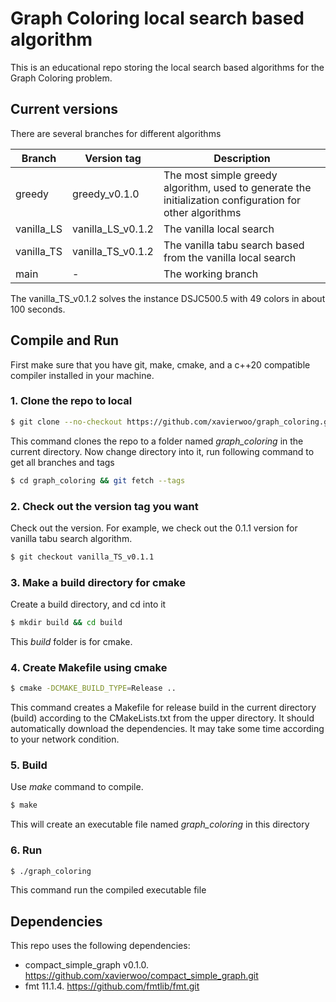 # Graph Coloring local search based algorithm

This is an educational repo storing the local search based algorithms for the Graph Coloring problem.


## Current versions

There are several branches for different algorithms

| Branch     | Version tag       | Description                                                                                              |
|------------|-------------------|----------------------------------------------------------------------------------------------------------|
| greedy     | greedy_v0.1.0     | The most simple greedy algorithm, used to generate the initialization configuration for other algorithms |
| vanilla_LS | vanilla_LS_v0.1.2 | The vanilla local search                                                                                 |
| vanilla_TS | vanilla_TS_v0.1.2 | The vanilla tabu search based from the vanilla local search                                              |
| main       | -                 | The working branch                                                                                       |


The vanilla_TS_v0.1.2 solves the instance DSJC500.5 with 49 colors in about 100 seconds.

## Compile and Run

First make sure that you have git, make, cmake, and a c++20 compatible compiler installed in your machine.

### 1. Clone the repo to local

```bash
$ git clone --no-checkout https://github.com/xavierwoo/graph_coloring.git
```

This command clones the repo to a folder named _graph_coloring_ in the current directory.
Now change directory into it, run following command to get all branches and tags

```bash
$ cd graph_coloring && git fetch --tags
```


### 2. Check out the version tag you want

Check out the version.
For example, we check out the 0.1.1 version for vanilla tabu search algorithm.

```bash
$ git checkout vanilla_TS_v0.1.1
```

### 3. Make a build directory for cmake

Create a build directory, and cd into it

```bash
$ mkdir build && cd build
```

This _build_ folder is for cmake.

### 4. Create Makefile using cmake

```bash
$ cmake -DCMAKE_BUILD_TYPE=Release ..
```

This command creates a Makefile for release build in the current directory (build) according to the CMakeLists.txt from the upper directory.
It should automatically download the dependencies.
It may take some time according to your network condition.

### 5. Build

Use _make_ command to compile.

```bash
$ make
```
This will create an executable file named _graph_coloring_ in this directory

### 6. Run

```bash
$ ./graph_coloring
```

This command run the compiled executable file


## Dependencies

This repo uses the following dependencies:

* compact_simple_graph v0.1.0. https://github.com/xavierwoo/compact_simple_graph.git
* fmt 11.1.4. https://github.com/fmtlib/fmt.git

